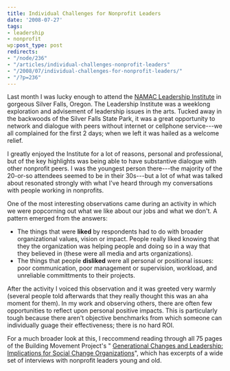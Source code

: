 ```yaml
---
title: Individual Challenges for Nonprofit Leaders
date: '2008-07-27'
tags:
- leadership
- nonprofit
wp:post_type: post
redirects:
- "/node/236"
- "/articles/individual-challenges-nonprofit-leaders"
- "/2008/07/individual-challenges-for-nonprofit-leaders/"
- "/?p=236"
---
```


Last month I was lucky enough to attend the [NAMAC Leadership Institute](http://www.namac.org/article.cfm?id=1&aid=1348&monly=0) in gorgeous Silver Falls, Oregon. The Leadership Institute was a weeklong exploration and advisement of leadership issues in the arts. Tucked away in the backwoods of the Silver Falls State Park, it was a great opportunity to network and dialogue with peers without internet or cellphone service---we all complained for the first 2 days; when we left it was hailed as a welcome relief.

I greatly enjoyed the Institute for a lot of reasons, personal and professional, but of the key highlights was being able to have substantive dialogue with other nonprofit peers. I was the youngest person there---the majority of the 20-or-so attendees seemed to be in their 30s---but a lot of what was talked about resonated strongly with what I've heard through my conversations with people working in nonprofits.

One of the most interesting observations came during an activity in which we were popcorning out what we like about our jobs and what we don't. A pattern emerged from the answers:

- The things that were **liked** by respondents had to do with broader organizational values, vision or impact. People really liked knowing that they the organization was helping people and doing so in a way that they believed in (these were all media and arts organizations).
- The things that people **disliked** were all personal or positional issues: poor communication, poor management or supervision, workload, and unreliable committments to their projects.

After the activity I voiced this observation and it was greeted very warmly (several people told afterwards that they really thought this was an aha moment for them). In my work and observing others, there are often few opportunities to reflect upon personal positive impacts. This is particularly tough because there aren't objective benchmarks from which someone can individually guage their effectiveness; there is no hard ROI.

For a much broader look at this, I reccommend reading through all 75 pages of the Building Movement Project's " [Generational Changes and Leadership: Implications for Social Change Organizations](http://www.buildingmovement.org/artman/publish/cat_index_26.shtml#52)", which has excerpts of a wide set of interviews with nonprofit leaders young and old.
